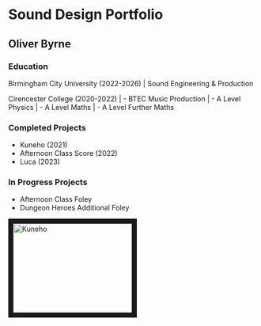 # Sound Design Portfolio 
## Oliver Byrne

### Education
Birmingham City University (2022-2026) | Sound Engineering & Production

Cirencester College (2020-2022) 
| - BTEC Music Production
| - A Level Physics
| - A Level Maths
| - A Level Further Maths

### Completed Projects
- Kuneho (2021)
- Afternoon Class Score (2022)
- Luca (2023)

### In Progress Projects
- Afternoon Class Foley
- Dungeon Heroes Additional Foley

<a href="http://www.youtube.com/watch?feature=player_embedded&v=https://www.youtube.com/watch?v=eatkKt48nsE
" target="_blank"><img src="http://img.youtube.com/vi/https://www.youtube.com/watch?v=eatkKt48nsE/0.jpg" 
alt="Kuneho" width="240" height="180" border="10" /></a>

